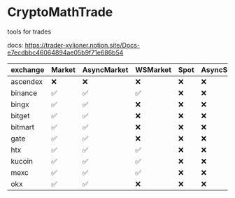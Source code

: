# CryptoMathTrade
tools for trades

docs: https://trader-xylioner.notion.site/Docs-e7ecdbbc46064894ae05b9f71e686b54

| exchange | Market | AsyncMarket | WSMarket | Spot | AsyncSpot | WSSpot | Account | AsyncAccount | WSAccount |
|----------|--------|-------------|----------|------|-----------|--------|---------|--------------|-----------|
| ascendex | ❌      | ❌           | ❌        | ❌    | ❌         | ❌      | ❌       | ❌            | ❌         |
| binance  | ✅      | ✅           | ✅        | ❌    | ❌         | ❌      | ❌       | ❌            | ❌         |
| bingx    | ✅      | ✅           | ❌        | ❌    | ❌         | ❌      | ❌       | ❌            | ❌         |
| bitget   | ✅      | ✅           | ❌        | ❌    | ❌         | ❌      | ❌       | ❌            | ❌         |
| bitmart  | ✅      | ✅           | ❌        | ❌    | ❌         | ❌      | ❌       | ❌            | ❌         |
| gate     | ✅      | ✅           | ❌        | ❌    | ❌         | ❌      | ❌       | ❌            | ❌         |
| htx      | ✅      | ✅           | ✅        | ❌    | ❌         | ❌      | ❌       | ❌            | ❌         |
| kucoin   | ✅      | ✅           | ✅        | ❌    | ❌         | ❌      | ❌       | ❌            | ❌         |
| mexc     | ✅      | ✅           | ✅        | ❌    | ❌         | ❌      | ❌       | ❌            | ❌         |
| okx      | ✅      | ✅           | ❌        | ❌    | ❌         | ❌      | ❌       | ❌            | ❌         |
